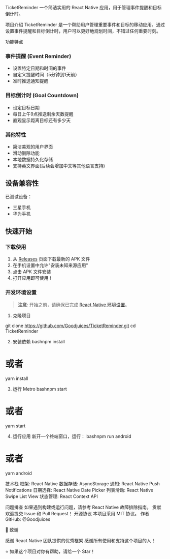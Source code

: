 TicketReminder 
一个简洁实用的 React Native 应用，用于管理事件提醒和目标倒计时。

项目介绍
TicketReminder 是一个帮助用户管理重要事件和目标的移动应用。通过设置事件提醒和目标倒计时，用户可以更好地规划时间，不错过任何重要时刻。

功能特点
### 事件提醒 (Event Reminder)
- 设置特定日期和时间的事件
- 自定义提醒时间（5分钟到1天前）
- 准时推送通知提醒

### 目标倒计时 (Goal Countdown)
- 设定目标日期
- 每日上午9点推送剩余天数提醒
- 直观显示距离目标还有多少天

### 其他特性
- 简洁美观的用户界面
- 滑动删除功能
- 本地数据持久化存储
- 支持英文界面(后续会增加中文等其他语言支持)

## 设备兼容性

已测试设备：
- 三星手机
- 华为手机


## 快速开始

### 下载使用
1. 从 [Releases](https://github.com/你的用户名/TicketReminder/releases) 页面下载最新的 APK 文件
2. 在手机设置中允许"安装未知来源应用"
3. 点击 APK 文件安装
4. 打开应用即可使用！

### 开发环境设置

> **注意**: 开始之前，请确保已完成 [React Native 环境设置](https://reactnative.dev/docs/environment-setup)。

1. 克隆项目

git clone https://github.com/Goodjuices/TicketReminder.git
cd TicketReminder

2. 安装依赖
bashnpm install
# 或者
yarn install

3. 运行 Metro
bashnpm start
# 或者
yarn start

4. 运行应用
新开一个终端窗口，运行：
bashnpm run android
# 或者
yarn android

技术栈
框架: React Native
数据存储: AsyncStorage
通知: React Native Push Notifications
日期选择: React Native Date Picker
列表滑动: React Native Swipe List View
状态管理: React Context API

问题排查
如果遇到构建或运行问题，请参考 React Native 故障排除指南。
贡献
欢迎提交 Issue 和 Pull Request！
开源协议
本项目采用 MIT 协议。
作者
GitHub: @Goodjuices

🙏 致谢

感谢 React Native 团队提供的优秀框架
感谢所有使用和支持这个项目的人！


⭐ 如果这个项目对你有帮助，请给一个 Star！